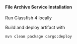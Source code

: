 #### File Archive Service Installation

Run Glassfish 4 locally

Build and deploy artifact with 

```
mvn clean package cargo:deploy
```